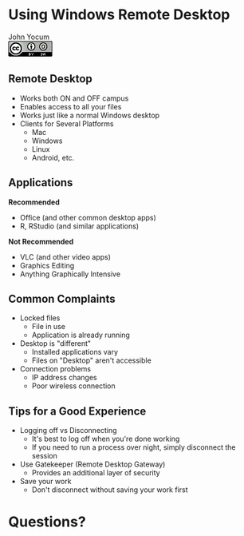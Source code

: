 # Using Windows Remote Desktop
John Yocum  
![CC BY-SA 4.0](../images/cc_by-sa_4.png)  



## Remote Desktop

- Works both ON and OFF campus
- Enables access to all your files
- Works just like a normal Windows desktop
- Clients for Several Platforms
    - Mac
    - Windows
    - Linux
    - Android, etc.

## Applications

**Recommended**

- Office (and other common desktop apps)
- R, RStudio (and similar applications)

**Not Recommended**

- VLC (and other video apps)
- Graphics Editing
- Anything Graphically Intensive

## Common Complaints

- Locked files
    - File in use
    - Application is already running
- Desktop is "different"
    - Installed applications vary
    - Files on "Desktop" aren't accessible
- Connection problems
    - IP address changes
    - Poor wireless connection

## Tips for a Good Experience

- Logging off vs Disconnecting
    - It's best to log off when you're done working
    - If you need to run a process over night, simply disconnect the session
- Use Gatekeeper (Remote Desktop Gateway)
    - Provides an additional layer of security
- Save your work
    - Don't disconnect without saving your work first

# Questions?
